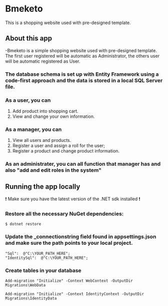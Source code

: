 # Bmeketo
This is a shopping website used with pre-designed template.

## About this app
-Bmeketo is a simple shopping website used with pre-designed template.
The first user registered will be automatic as Administrator, the others user will be automatic registered as User.
### The database schema is set up with Entity Framework using a code-first approach and the data is stored in a local SQL Server file.

### As a user, you can 
1. Add product into shopping cart.
2. View and change your own information.

### As a manager, you can 
1. View all users and products.
2. Register a user and assign a roll for the user; 
3. Register a product and change product information.

### As an administrater, you can all function that manager has and also "add and edit roles in the system"




## Running the app locally
❗ Make sure you have the latest version of the .NET sdk installed ❗
### Restore all the necessary NuGet dependencies:
`$ dotnet restore`


### Update the _connectionstring field found in appsettings.json and make sure the path points to your local project.
```// TODO: Update this string to your local project path
"Sql":  @"C:\YOUR_PATH_HERE";
"IdentitySql":  @"C:\YOUR_PATH_HERE";
```

### Create tables in your database
```
Add-migration "Initialize" -Context WebContext -OutputDir Migrations\WebData

Add-migration "Initialize" -Context IdentityContext -OutputDir Migrations\IdentityData
```
